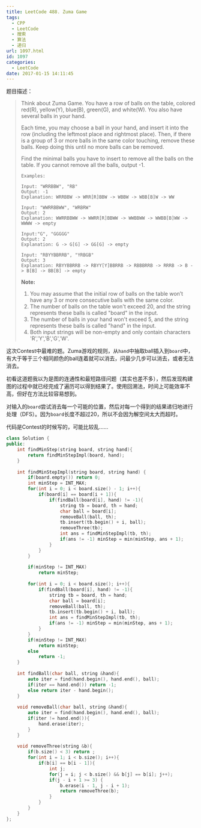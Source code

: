 ```yaml
---
title: LeetCode 488. Zuma Game
tags:
  - CPP
  - LeetCode
  - 搜索
  - 算法
  - 递归
url: 1097.html
id: 1097
categories:
  - LeetCode
date: 2017-01-15 14:11:45
---
```

题目描述：

> Think about Zuma Game. You have a row of balls on the table, colored red(R), yellow(Y), blue(B), green(G), and white(W). You also have several balls in your hand.
>
> Each time, you may choose a ball in your hand, and insert it into the row (including the leftmost place and rightmost place). Then, if there is a group of 3 or more balls in the same color touching, remove these balls. Keep doing this until no more balls can be removed.
>
> Find the minimal balls you have to insert to remove all the balls on the table. If you cannot remove all the balls, output -1.
>
> ```
> Examples:
>
> Input: "WRRBBW", "RB"
> Output: -1
> Explanation: WRRBBW -> WRR[R]BBW -> WBBW -> WBB[B]W -> WW
>
> Input: "WWRRBBWW", "WRBRW"
> Output: 2
> Explanation: WWRRBBWW -> WWRR[R]BBWW -> WWBBWW -> WWBB[B]WW -> WWWW -> empty
>
> Input:"G", "GGGGG"
> Output: 2
> Explanation: G -> G[G] -> GG[G] -> empty 
>
> Input: "RBYYBBRRB", "YRBGB"
> Output: 3
> Explanation: RBYYBBRRB -> RBYY[Y]BBRRB -> RBBBRRB -> RRRB -> B -> B[B] -> BB[B] -> empty 
>
> ```
>
> **Note:**
>
> 1. You may assume that the initial row of balls on the table won’t have any 3 or more consecutive balls with the same color.
> 2. The number of balls on the table won't exceed 20, and the string represents these balls is called "board" in the input.
> 3. The number of balls in your hand won't exceed 5, and the string represents these balls is called "hand" in the input.
> 4. Both input strings will be non-empty and only contain characters 'R','Y','B','G','W'.

这次Contest中最难的题。Zuma游戏的规则，从`hand`中抽取ball插入到`board`中，有大于等于三个相同颜色的ball连着就可以消去，问最少几步可以消去，或者无法消去。

初看这道题我以为是图的连通性和最短路径问题（其实也差不多），然后发现构建图的过程中就已经完成了遍历可以得到结果了。使用回溯法，时间上可能效率不高，但好在方法比较容易想到。

对输入的`board`尝试消去每一个可能的位置，然后对每一个得到的结果递归地进行处理（DFS）。因为`board`长度不超过20，所以不会因为解空间太大而超时。

代码是Contest的时候写的，可能比较乱……

```cpp
class Solution {
public:
    int findMinStep(string board, string hand){
        return findMinStepImpl(board, hand);
    }
    
    int findMinStepImpl(string board, string hand) {
        if(board.empty()) return 0;
        int minStep = INT_MAX;
        for(int i = 0; i < board.size() - 1; i++){
            if(board[i] == board[i + 1]){
                if(findBall(board[i], hand) != -1){
                    string tb = board, th = hand;
                    char ball = board[i];
                    removeBall(ball, th);
                    tb.insert(tb.begin() + i, ball);
                    removeThree(tb);
                    int ans = findMinStepImpl(tb, th);
                    if(ans != -1) minStep = min(minStep, ans + 1);
                }
            }
        }
        
        if(minStep != INT_MAX)
            return minStep;
        
        for(int i = 0; i < board.size(); i++){
            if(findBall(board[i], hand) != -1){
                string tb = board, th = hand;
                char ball = board[i];
                removeBall(ball, th);
                tb.insert(tb.begin() + i, ball);
                int ans = findMinStepImpl(tb, th);
                if(ans != -1) minStep = min(minStep, ans + 1);
            }
        }
        if(minStep != INT_MAX)
            return minStep;
        else
            return -1;
    }
    
    int findBall(char ball, string &hand){
        auto iter = find(hand.begin(), hand.end(), ball);
        if(iter == hand.end()) return -1;
        else return iter - hand.begin();
    }
    
    void removeBall(char ball, string &hand){
        auto iter = find(hand.begin(), hand.end(), ball);
        if(iter != hand.end()){
            hand.erase(iter);
        }
    }
    
    void removeThree(string &b){
        if(b.size() < 3) return ;
        for(int i = 1; i < b.size(); i++){
            if(b[i] == b[i - 1]){
                int j;
                for(j = i; j < b.size() && b[j] == b[i]; j++);
                if(j - i + 1 >= 3) {
                    b.erase(i - 1, j - i + 1);
                    return removeThree(b);
                }
            }
        }
    }
};
```

